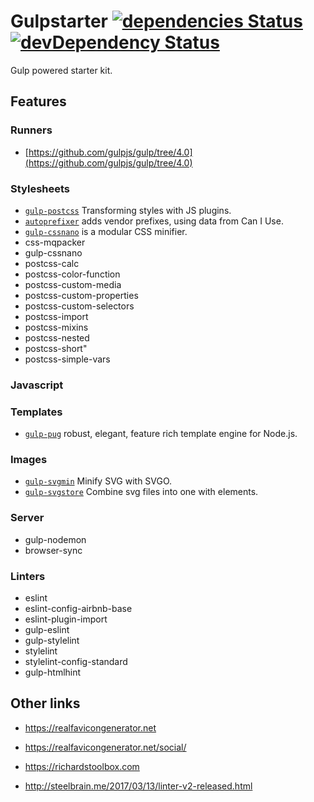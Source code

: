 # Gulpstarter [![dependencies Status](https://david-dm.org/lanceguyatt/gulpstarter/status.svg)](https://david-dm.org/lanceguyatt/gulpstarter) [![devDependency Status](https://david-dm.org/lanceguyatt/gulpstarter/dev-status.svg?style=flat-square)](https://david-dm.org/lanceguyatt/gulpstarter#info=devDependencies)

Gulp powered starter kit.

## Features

### Runners

* [https://github.com/gulpjs/gulp/tree/4.0](https://github.com/gulpjs/gulp/tree/4.0)

### Stylesheets

* [`gulp-postcss`] Transforming styles with JS plugins.
* [`autoprefixer`] adds vendor prefixes, using data from Can I Use.
* [`gulp-cssnano`] is a modular CSS minifier.
* css-mqpacker
* gulp-cssnano
* postcss-calc
* postcss-color-function
* postcss-custom-media
* postcss-custom-properties
* postcss-custom-selectors
* postcss-import
* postcss-mixins
* postcss-nested
* postcss-short"
* postcss-simple-vars

[`autoprefixer`]: https://github.com/postcss/autoprefixer
[`gulp-cssnano`]: https://github.com/postcss/autoprefixer
[`gulp-postcss`]: https://github.com/postcss/postcss

### Javascript


### Templates

* [`gulp-pug`] robust, elegant, feature rich template engine for Node.js.

[`gulp-pug`]: https://github.com/pugjs/pug

### Images

* [`gulp-svgmin`] Minify SVG with SVGO.
* [`gulp-svgstore`] Combine svg files into one with <symbol> elements.

[`gulp-svgmin`]: https://github.com/ben-eb/gulp-svgmin
[`gulp-svgstore`]: https://github.com/w0rm/gulp-svgstore

### Server

* gulp-nodemon
* browser-sync

### Linters

* eslint
* eslint-config-airbnb-base
* eslint-plugin-import
* gulp-eslint
* gulp-stylelint
* stylelint
* stylelint-config-standard
* gulp-htmlhint

## Other links

* https://realfavicongenerator.net
* https://realfavicongenerator.net/social/
* https://richardstoolbox.com

* http://steelbrain.me/2017/03/13/linter-v2-released.html
